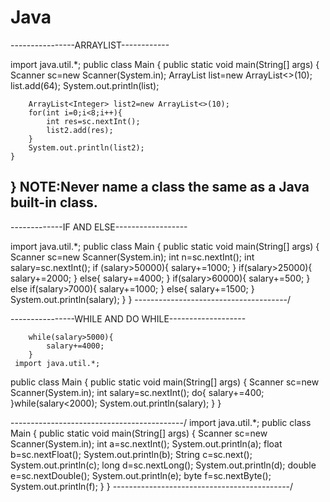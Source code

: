 # Java

----------------ARRAYLIST------------

import java.util.*;
public class Main
{
	public static void main(String[] args) {
	    Scanner sc=new Scanner(System.in);
	    ArrayList <Integer> list=new ArrayList<>(10);
	    list.add(64);
		System.out.println(list);
		
		ArrayList<Integer> list2=new ArrayList<>(10);
		for(int i=0;i<8;i++){
		    int res=sc.nextInt();
		    list2.add(res);
		}
		System.out.println(list2);
	}
}
NOTE:Never name a class the same as a Java built-in class.
-------------------------------------------------------

-------------IF AND ELSE------------------

import java.util.*;
public class Main
{
	public static void main(String[] args) {
	    Scanner sc=new Scanner(System.in);
	    int n=sc.nextInt();
	    int salary=sc.nextInt();
	    if (salary>50000){
	        salary+=1000;
	    }
	    if(salary>25000){
	        salary+=2000;
	    }
	    else{
	        salary+=4000;
	    }
	    if(salary>60000){
	        salary+=500;
	    }
	    else if(salary>7000){
	        salary+=1000;
	    }
	    else{
	        salary+=1500;
	    }
	    System.out.println(salary);
	}
}
--------------------------------------/

----------------WHILE AND DO WHILE-------------------

	    while(salary>5000){
	        salary+=4000;
	    }
     import java.util.*;
public class Main
{
	public static void main(String[] args) {
	    Scanner sc=new Scanner(System.in);
	    int salary=sc.nextInt();
	    do{ 
	        salary+=400;
	    }while(salary<2000);
	    System.out.println(salary);
	}
}

-------------------------------------------/
import java.util.*;
public class Main
{
	public static void main(String[] args) {
	    Scanner sc=new Scanner(System.in);
	    int a=sc.nextInt();
	    System.out.println(a);
	    float b=sc.nextFloat();
	    System.out.println(b);
	    String c=sc.next();
	    System.out.println(c);
	    long d=sc.nextLong();
	    System.out.println(d);
	    double e=sc.nextDouble();
	    System.out.println(e);
	    byte f=sc.nextByte();
	    System.out.println(f);
	}
}
--------------------------------------------/
